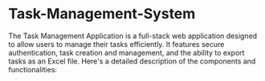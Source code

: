 # Task-Management-System
The Task Management Application is a full-stack web application designed to allow users to manage their tasks efficiently. It features secure authentication, task creation and management, and the ability to export tasks as an Excel file. Here's a detailed description of the components and functionalities:

